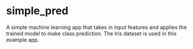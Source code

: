 # simple_pred
A simple machine learning app that takes in input features and applies the trained model to make class prediction.  The Iris dataset is used in this example app.

